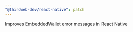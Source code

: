 ```yaml
---
"@thirdweb-dev/react-native": patch
---
```


Improves EmbeddedWallet error messages in React Native
